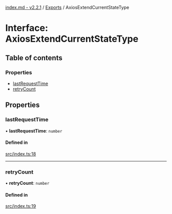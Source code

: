 [index.md - v2.2.1](../README.md) / [Exports](../modules.md) / AxiosExtendCurrentStateType

# Interface: AxiosExtendCurrentStateType

## Table of contents

### Properties

-   [lastRequestTime](AxiosExtendCurrentStateType.md#lastrequesttime)
-   [retryCount](AxiosExtendCurrentStateType.md#retrycount)

## Properties

### lastRequestTime

• **lastRequestTime**: `number`

#### Defined in

[src/index.ts:18](https://github.com/saqqdy/axios-ex/blob/00ed1c0/src/index.ts#L18)

---

### retryCount

• **retryCount**: `number`

#### Defined in

[src/index.ts:19](https://github.com/saqqdy/axios-ex/blob/00ed1c0/src/index.ts#L19)
